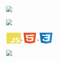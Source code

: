 

<div>
  <a href="https://github.com/dantasjv">
  <img height="180em" src="https://github-readme-stats.vercel.app/api?username=dantasjv&show_icons=true&theme=solarized-dark&include_all_commits=true&count_private=true"/> <br><br>
  <img height="180em" src="https://github-readme-stats.vercel.app/api/top-langs/?username=dantasjv&layout=compact&langs_count=7&theme=solarized-dark"/>
</div>
  
  <div style="display: inline_block"><br>
  <img align="center" alt="jv-Js" height="30" width="40" src="https://raw.githubusercontent.com/devicons/devicon/master/icons/javascript/javascript-plain.svg">
  <img align="center" alt="jv-HTML" height="30" width="40" src="https://raw.githubusercontent.com/devicons/devicon/master/icons/html5/html5-original.svg">
  <img align="center" alt="jv-CSS" height="30" width="40" src="https://raw.githubusercontent.com/devicons/devicon/master/icons/css3/css3-original.svg">
</div> 
  
  <br>
  
  <div> 
  <a href="https://www.linkedin.com/in/joaovitordantas/" target="_blank"><img src="https://img.shields.io/badge/-LinkedIn-%230077B5?style=for-the-badge&logo=linkedin&logoColor=white" target="_blank"></a> 
 
  

</div>
  
